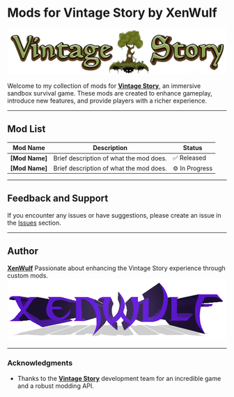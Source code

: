 # Mods for Vintage Story by XenWulf

![Vintage Story Logo](./assets/vintage-story-logo.png)

Welcome to my collection of mods for [**Vintage Story**](https://www.vintagestory.at/), an immersive sandbox survival game. These mods are created to enhance gameplay, introduce new features, and provide players with a richer experience.

---

## Mod List

| Mod Name          | Description                                  | Status         |
|-------------------|----------------------------------------------|----------------|
| **[Mod Name]**    | Brief description of what the mod does.      | ✅ Released    |
| **[Mod Name]**    | Brief description of what the mod does.      | ⚙️ In Progress |

---

## Feedback and Support

If you encounter any issues or have suggestions, please create an issue in the [Issues](https://github.com/VSmods/issues) section. 

---

## Author

[**XenWulf**](https://www.vintagestory.at/profile/257617-xenwulf/)
Passionate about enhancing the Vintage Story experience through custom mods.  
![XenWulf Logo](./assets/xenwulf-logo.png)

---

### Acknowledgments
- Thanks to the [**Vintage Story**](https://www.vintagestory.at/) development team for an incredible game and a robust modding API.
